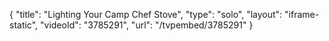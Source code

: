 {
    "title": "Lighting Your Camp Chef Stove",
    "type": "solo",
    "layout": "iframe-static",
    "videoId": "3785291",
    "url": "\/tvpembed\/3785291"
}